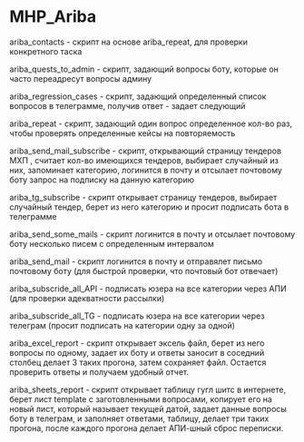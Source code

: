 # MHP_Ariba
ariba_contacts - скрипт на основе ariba_repeat, для проверки конкретного таска

ariba_quests_to_admin - скрипт, задающий вопросы боту, которые он часто переадресут вопросы админу

ariba_regression_cases - скрипт, задающий определенный список вопросов в телеграмме, получив ответ - задает следующий

ariba_repeat - скрипт, задающий один вопрос определенное кол-во раз, чтобы проверять определенные кейсы на повторяемость

ariba_send_mail_subscribe - скрипт, открывающий страницу тендеров МХП , считает кол-во имеющихся тендеров, выбирает случайный из
них, запоминает категорию, логинится в почту и отсылает почтовому боту запрос на подписку на данную категорию

ariba_tg_subscribe - скрипт открывает страницу тендеров, выбирает случайный тендер, берет из него категорию и просит подписать
бота в телеграмме

ariba_send_some_mails - скрипт логинится в почту и отсылает почтовому боту несколько писем с определенным интервалом

ariba_send_mail - скрипт логинится в почту и отправялет письмо почтовому боту (для быстрой проверки, что почтовый бот отвечает)

ariba_subscride_all_API - подписать юзера на все категории через АПИ (для проверки адекватности рассылки)

ariba_subscride_all_TG - подписать юзера на все категории через телеграм (просит подписать на категории одну за одной)

ariba_excel_report - скрипт открывает эксель файл, берет из него вопросы по одному, задает их боту и ответы заносит в соседний столбец
делает 3 таких прогона, затем сохраняет файл. Остается проверить ответы и получаем удобный отчет.

ariba_sheets_report - скрипт открывает таблицу гугл шитс в интернете, берет лист template с заготовленными вопросами, копирует его на новый лист, который называет текущей датой, задает данные вопросы боту в телеграм, и заполняет ответами, таблицу, делает три таких прогона, после каждого прогона делает АПИ-шный сброс переписки.
